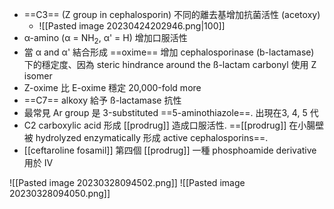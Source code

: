 - ==C3== (Z group in cephalosporin) 不同的離去基增加抗菌活性 (acetoxy) 
	- ![[Pasted image 20230424202946.png|100]]
- α-amino (α = NH<sub>2</sub>, α' = H) 增加口服活性
- 當 α and α' 結合形成 ==oxime== 增加 cephalosporinase (b-lactamase) 下的穩定度、因為 steric hindrance around the ß-lactam carbonyl 使用 Z isomer
- Z-oxime 比 E-oxime 穩定 20,000-fold more 
- ==C7== alkoxy 給予 ß-lactamase 抗性
- 最常見 Ar group 是 3-substituted ==5-aminothiazole==. 出現在3, 4, 5 代
- C2 carboxylic acid 形成 [[prodrug]] 造成口服活性. ==[[prodrug]] 在小腸壁被 hydrolyzed enzymatically 形成 active cephalosporins==.
- [[ceftaroline fosamil]] 第四個 [[prodrug]] 一種 phosphoamide derivative  用於 IV

![[Pasted image 20230328094502.png]]
![[Pasted image 20230328094050.png]]